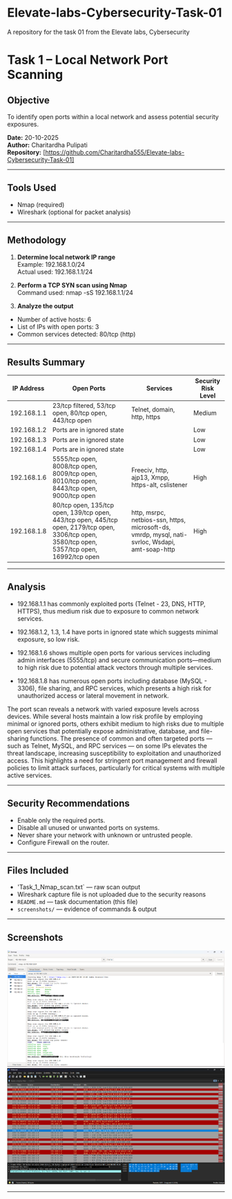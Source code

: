 # Elevate-labs-Cybersecurity-Task-01
A repository for the task 01 from the Elevate labs, Cybersecurity

# Task 1 – Local Network Port Scanning

## Objective  
To identify open ports within a local network and assess potential security exposures.

**Date:** 20-10-2025  
**Author:** Charitardha Pulipati  
**Repository:** [https://github.com/Charitardha555/Elevate-labs-Cybersecurity-Task-01]

---

## Tools Used  
- Nmap (required)  
- Wireshark (optional for packet analysis)  

---

## Methodology

1. **Determine local network IP range**  
   Example: 192.168.1.0/24  
   Actual used: 192.168.1.1/24  

2. **Perform a TCP SYN scan using Nmap**  
   Command used:  nmap -sS 192.168.1.1/24


3. **Analyze the output**  
- Number of active hosts: 6  
- List of IPs with open ports: 3  
- Common services detected: 80/tcp (http)

---

## Results Summary

| IP Address  | Open Ports                                | Services                               | Security Risk Level  |
|-------------|------------------------------------------|--------------------------------------|---------------------|
| 192.168.1.1 | 23/tcp filtered, 53/tcp open, 80/tcp open, 443/tcp open | Telnet, domain, http, https           | Medium    |
| 192.168.1.2 | Ports are in ignored state                |                                      | Low                     |
| 192.168.1.3 | Ports are in ignored state                |                                      | Low                    |
| 192.168.1.4 | Ports are in ignored state                |                                      | Low                    |
| 192.168.1.6 | 5555/tcp open, 8008/tcp open, 8009/tcp open, 8010/tcp open, 8443/tcp open, 9000/tcp open | Freeciv, http, ajp13, Xmpp, https-alt, cslistener | High                    |
| 192.168.1.8 | 80/tcp open, 135/tcp open, 139/tcp open, 443/tcp open, 445/tcp open, 2179/tcp open, 3306/tcp open, 3580/tcp open, 5357/tcp open, 16992/tcp open | http, msrpc, netbios-ssn, https, microsoft-ds, vmrdp, mysql, nati-svrloc, Wsdapi, amt-soap-http | High                    |

---

## Analysis  

- 192.168.1.1 has commonly exploited ports (Telnet - 23, DNS, HTTP, HTTPS), thus medium risk due to exposure to common network services.

- 192.168.1.2, 1.3, 1.4 have ports in ignored state which suggests minimal exposure, so low risk.

- 192.168.1.6 shows multiple open ports for various services including admin interfaces (5555/tcp) and secure communication ports—medium to high risk due to potential attack vectors through multiple services.

- 192.168.1.8 has numerous open ports including database (MySQL - 3306), file sharing, and RPC services, which presents a high risk for unauthorized access or lateral movement in network.

The port scan reveals a network with varied exposure levels across devices. While several hosts maintain a low risk profile by employing minimal or ignored ports, others exhibit medium to high risks due to multiple open services that potentially expose administrative, database, and file-sharing functions. The presence of common and often targeted ports — such as Telnet, MySQL, and RPC services — on some IPs elevates the threat landscape, increasing susceptibility to exploitation and unauthorized access. This highlights a need for stringent port management and firewall policies to limit attack surfaces, particularly for critical systems with multiple active services.

---

## Security Recommendations  

- Enable only the required ports.  
- Disable all unused or unwanted ports on systems.  
- Never share your network with unknown or untrusted people.  
- Configure Firewall on the router.  

---


## Files Included  

- 'Task_1_Nmap_scan.txt` — raw scan output  
- Wireshark capture file is not uploaded due to the security reasons
- `README.md` — task documentation (this file)  
- `screenshots/` — evidence of commands & output

---

## Screenshots  
 

![Nmap Scan Screenshot](./screenshots/nmap_scan.png)  
![Wireshark Capture Screenshot](./screenshots/wireshark_capture.png)  

---
